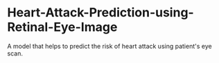 # Heart-Attack-Prediction-using-Retinal-Eye-Image
A model that helps to predict the risk of heart attack using patient's eye scan.
